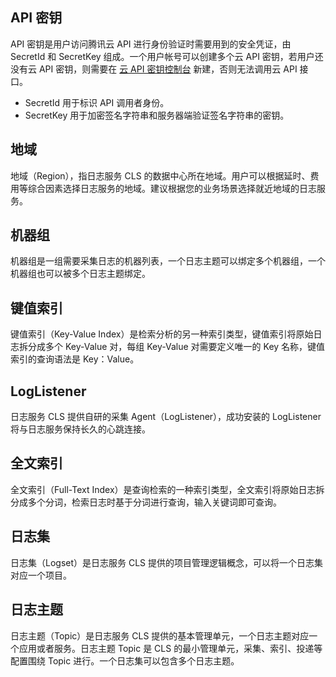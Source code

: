 ## API 密钥

API 密钥是用户访问腾讯云 API 进行身份验证时需要用到的安全凭证，由 SecretId 和 SecretKey 组成。一个用户帐号可以创建多个云 API 密钥，若用户还没有云 API 密钥，则需要在 [云 API 密钥控制台](https://intl.console.cloud.tencent.com/capi) 新建，否则无法调用云 API 接口。

- SecretId 用于标识 API 调用者身份。
- SecretKey 用于加密签名字符串和服务器端验证签名字符串的密钥。

## 地域

地域（Region），指日志服务 CLS 的数据中心所在地域。用户可以根据延时、费用等综合因素选择日志服务的地域。建议根据您的业务场景选择就近地域的日志服务。

## 机器组

机器组是一组需要采集日志的机器列表，一个日志主题可以绑定多个机器组，一个机器组也可以被多个日志主题绑定。

## 键值索引

键值索引（Key-Value Index）是检索分析的另一种索引类型，键值索引将原始日志拆分成多个 Key-Value 对，每组 Key-Value 对需要定义唯一的 Key 名称，键值索引的查询语法是 Key：Value。

## LogListener

日志服务 CLS 提供自研的采集 Agent（LogListener），成功安装的 LogListener 将与日志服务保持长久的心跳连接。

## 全文索引

全文索引（Full-Text Index）是查询检索的一种索引类型，全文索引将原始日志拆分成多个分词，检索日志时基于分词进行查询，输入关键词即可查询。


## 日志集

日志集（Logset）是日志服务 CLS 提供的项目管理逻辑概念，可以将一个日志集对应一个项目。

## 日志主题

日志主题（Topic）是日志服务 CLS 提供的基本管理单元，一个日志主题对应一个应用或者服务。日志主题 Topic 是 CLS 的最小管理单元，采集、索引、投递等配置围绕 Topic 进行。一个日志集可以包含多个日志主题。


